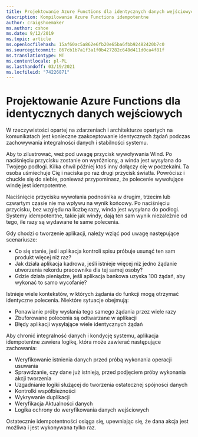 ```yaml
---
title: Projektowanie Azure Functions dla identycznych danych wejściowych
description: Kompilowanie Azure Functions idempotentne
author: craigshoemaker
ms.author: cshoe
ms.date: 9/12/2019
ms.topic: article
ms.openlocfilehash: 15af60ac5a862e6fb20e65ba6fbb92482420b7c0
ms.sourcegitcommit: 867cb1b7a1f3a1f0b427282c648d411d0ca4f81f
ms.translationtype: MT
ms.contentlocale: pl-PL
ms.lasthandoff: 03/19/2021
ms.locfileid: "74226871"
---
```

# <a name="designing-azure-functions-for-identical-input"></a>Projektowanie Azure Functions dla identycznych danych wejściowych

W rzeczywistości opartej na zdarzeniach i architekturze opartych na komunikatach jest konieczne zaakceptowanie identycznych żądań podczas zachowywania integralności danych i stabilności systemu.

Aby to zilustrować, weź pod uwagę przycisk wywoływania Wind. Po naciśnięciu przycisku zostanie on wyróżniony, a winda jest wysyłana do Twojego podłogi. Kilka chwil później ktoś inny dołączy cię w poczekalni. Ta osoba uśmiechuje Cię i naciska po raz drugi przycisk światła. Powrócisz i chuckle się do siebie, ponieważ przypominasz, że polecenie wywołujące windę jest idempotentne.

Naciśnięcie przycisku wywołania podnośnika w drugim, trzecim lub czwartym czasie nie ma wpływu na wynik końcowy. Po naciśnięciu przycisku, bez względu na liczbę razy, winda jest wysyłana do podłogi. Systemy idempotentne, takie jak windy, dają ten sam wynik niezależnie od tego, ile razy są wydawane te same polecenia.

Gdy chodzi o tworzenie aplikacji, należy wziąć pod uwagę następujące scenariusze:

- Co się stanie, jeśli aplikacja kontroli spisu próbuje usunąć ten sam produkt więcej niż raz?
- Jak działa aplikacja kadrowa, jeśli istnieje więcej niż jedno żądanie utworzenia rekordu pracownika dla tej samej osoby?
- Gdzie działa pieniądze, jeśli aplikacja bankowa uzyska 100 żądań, aby wykonać to samo wycofanie?

Istnieje wiele kontekstów, w których żądania do funkcji mogą otrzymać identyczne polecenia. Niektóre sytuacje obejmują:

- Ponawianie próby wysłania tego samego żądania przez wiele razy
- Zbuforowane polecenia są odtwarzane w aplikacji
- Błędy aplikacji wysyłające wiele identycznych żądań

Aby chronić integralność danych i kondycję systemu, aplikacja idempotentne zawiera logikę, która może zawierać następujące zachowania:

- Weryfikowanie istnienia danych przed próbą wykonania operacji usuwania
- Sprawdzanie, czy dane już istnieją, przed podjęciem próby wykonania akcji tworzenia
- Uzgadnianie logiki służącej do tworzenia ostatecznej spójności danych
- Kontrolki współbieżności
- Wykrywanie duplikacji
- Weryfikacja Aktualności danych
- Logika ochrony do weryfikowania danych wejściowych

Ostatecznie idempotentności osiąga się, upewniając się, że dana akcja jest możliwa i jest wykonywana tylko raz.
